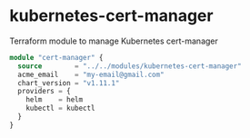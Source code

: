 # kubernetes-cert-manager
Terraform module to manage Kubernetes cert-manager

```terraform
module "cert-manager" {
  source        = "../../modules/kubernetes-cert-manager"
  acme_email    = "my-email@gmail.com"
  chart_version = "v1.11.1"
  providers = {
    helm    = helm
    kubectl = kubectl
  }
}
```
